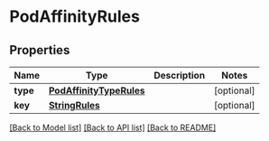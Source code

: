 # PodAffinityRules

## Properties
Name | Type | Description | Notes
------------ | ------------- | ------------- | -------------
**type** | [**PodAffinityTypeRules**](PodAffinityTypeRules.md) |  | [optional] 
**key** | [**StringRules**](StringRules.md) |  | [optional] 

[[Back to Model list]](../README.md#documentation-for-models) [[Back to API list]](../README.md#documentation-for-api-endpoints) [[Back to README]](../README.md)

